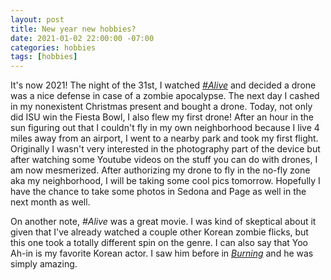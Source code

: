 ```yaml
---
layout: post
title: New year new hobbies?
date: 2021-01-02 22:00:00 -07:00
categories: hobbies
tags: [hobbies]
---
```

It's now 2021! The night of the 31st, I watched <a href="https://www.imdb.com/title/tt10620868/"><em>#Alive</em></a> and decided a drone was a nice defense in case of a zombie apocalypse. The next day I cashed in my nonexistent Christmas present and bought a drone. Today, not only did ISU win the Fiesta Bowl, I also flew my first drone! After an hour in the sun figuring out that I couldn't fly in my own neighborhood because I live 4 miles away from an airport, I went to a nearby park and took my first flight. Originally I wasn't very interested in the photography part of the device but after watching some Youtube videos on the stuff you can do with drones, I am now mesmerized. After authorizing my drone to fly in the no-fly zone aka my neighborhood, I will be taking some cool pics tomorrow. Hopefully I have the chance to take some photos in Sedona and Page as well in the next month as well.

On another note, <em>#Alive</em> was a great movie. I was kind of skeptical about it given that I've already watched a couple other Korean zombie flicks, but this one took a totally different spin on the genre. I can also say that Yoo Ah-in is my favorite Korean actor. I saw him before in <a href="https://www.imdb.com/title/tt7282468/"><em>Burning</em></a> and he was simply amazing.